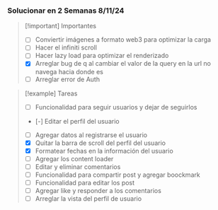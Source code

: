 
### Solucionar en 2 Semanas 8/11/24

> [!important] Importantes 
> 
>- [ ] Conviertir imágenes a formato web3 para optimizar la carga 
>- [ ] Hacer el infiniti scroll 
>- [ ] Hacer lazy load para optimizar el renderizado  
>- [x] Arreglar bug de q al cambiar  el valor de la query en la url no navega hacia donde es
>- [ ] Arreglar error de Auth

> [!example] Tareas
>- [ ] Funcionalidad para seguir usuarios y dejar de seguirlos 
>- [-] Editar el perfil del usuario
>- [ ] Agregar datos al registrarse el usuario 
>- [x] Quitar la barra de scroll del perfil del usuario 
>- [x] Formatear fechas en la información del usuario
>- [ ] Agregar los content loader
>- [ ] Editar y eliminar comentarios 
>- [ ] Funcionalidad para compartir post y agregar boockmark
>- [ ] Funcionalidad para editar los post 
>- [ ] Agregar like y responder a los comentarios
>- [ ] Arreglar la vista del perfil de usuario 

